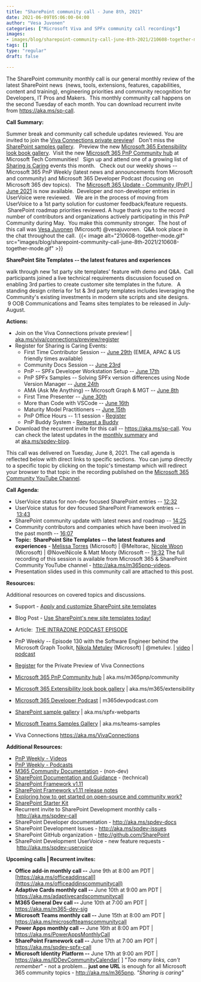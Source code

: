 ```yaml
---
title: "SharePoint community call - June 8th, 2021"
date: 2021-06-09T05:06:00-04:00
author: "Vesa Juvonen"
categories: ["Microsoft Viva and SPFx community call recordings"]
images:
- images/blog/sharepoint-community-call-june-8th-2021/210608-together-mode.gif
tags: []
type: "regular"
draft: false

---
```



The SharePoint community monthly call is our general monthly review of
the latest SharePoint news  (news, tools, extensions, features,
capabilities, content and training), engineering priorities and
community recognition for Developers, IT Pros and Makers.  This monthly
community call happens on the second Tuesday of each month. You can
download recurrent invite from <https://aka.ms/sp-call>.

**Call Summary:**

Summer break and community call schedule updates reviewed. You are
invited to join the [Viva Connections private
preview](https://aka.ms/viva/connections/preview/register)!   Don't miss
the [SharePoint samples
gallery](https://pnp.github.io/sp-dev-fx-webparts/).   Preview the new
[Microsoft 365 Extensibility look book
gallery](https://adoption.microsoft.com/extensibility-look-book).  Visit
the new [Microsoft 365 PnP Community
hub](https://techcommunity.microsoft.com/t5/microsoft-365-pnp/ct-p/Microsoft365PnP)
at Microsoft Tech Communities!   Sign up and attend one of a growing
list of [Sharing is Caring](https://pnp.github.io/sharing-is-caring/)
events this month.   Check out our weekly shows -- Microsoft 365 PnP
Weekly (latest news and announcements from Microsoft and community) and
Microsoft 365 Developer Podcast (focusing on Microsoft 365 dev topics). 
 The [Microsoft 365 Update - Community (PnP) \| June
2021](https://techcommunity.microsoft.com/t5/microsoft-365-pnp-blog/microsoft-365-pnp-community-june-2021-update/ba-p/2332366)
is now available.  Developer and non-developer entries in UserVoice were
reviewed.   We are in the process of moving from UserVoice to a 1st
party solution for customer feedback/feature requests.  SharePoint
roadmap priorities reviewed.
A huge thank you to the record number of contributors and organizations
actively participating in this PnP Community during May.  You make this
community stronger.  The host of this call was [Vesa
Juvonen](https://twitter.com/vesajuvonen) (Microsoft) \@vesajuvonen. 
Q&A took place in the chat throughout the call. 
{{< image alt="210608-together-mode.gif" src="images/blog/sharepoint-community-call-june-8th-2021/210608-together-mode.gif" >}}
 


**SharePoint Site Templates -- the latest features and experiences**

walk through new 1st party site templates' feature with demo and Q&A. 
Call participants joined a live technical requirements discussion
focused on enabling 3rd parties to create customer site templates in
the future.   A standing design criteria for 1st & 3rd party
templates includes leveraging the Community's existing investments in
modern site scripts and site designs.   9 OOB Communications and Teams
sites templates to be released in July-August.
 

**Actions:**
-   Join on the Viva Connections private preview! \|
    [aka.ms/viva/connections/preview/register](https://aka.ms/viva/connections/preview/register)
-   Register for Sharing is Caring Events:
    -   First Time Contributor Session -- [June
        29th](https://forms.office.com/Pages/ResponsePage.aspx?id=KtIy2vgLW0SOgZbwvQuRaXDXyCl9DkBHq4A2OG7uLpdUREZVRDVYUUJLT1VNRDM4SjhGMlpUNzBORy4u)
        (EMEA, APAC & US friendly times available)
    -   Community Docs Session -- [June
        23rd](https://forms.office.com/Pages/ResponsePage.aspx?id=KtIy2vgLW0SOgZbwvQuRaXDXyCl9DkBHq4A2OG7uLpdUOUdFR0U1STdGS0lXUDA2Sk1YSE1WMEtHSy4u)
         
    -   PnP -- SPFx Developer Workstation Setup -- [June
        17th](https://forms.office.com/Pages/ResponsePage.aspx?id=KtIy2vgLW0SOgZbwvQuRaXDXyCl9DkBHq4A2OG7uLpdUM0xJTFJZN01MWlZQVFc3UjgxRUxQQkhDSS4u)
         
    -   PnP SPFx Samples -- Solving SPFx version differences using Node
        Version Manager -- [June
        24th](https://forms.office.com/Pages/ResponsePage.aspx?id=KtIy2vgLW0SOgZbwvQuRaXDXyCl9DkBHq4A2OG7uLpdUMDdKSjQxRDhKVzhCVUQ4VDdIQVZRVTZOSi4u)
    -   AMA (Ask Me Anything) -- Microsoft Graph & MGT -- [June
        8th](https://forms.office.com/Pages/ResponsePage.aspx?id=KtIy2vgLW0SOgZbwvQuRaXDXyCl9DkBHq4A2OG7uLpdUM0xCOEtTWFJSREg2UFY2NkpPUk5GNk9YVS4u)
    -   First Time Presenter -- [June
        30th](https://forms.office.com/Pages/ResponsePage.aspx?id=KtIy2vgLW0SOgZbwvQuRaXDXyCl9DkBHq4A2OG7uLpdUNDJOOU5JREc2TUhCVzNGTTJFUldSUUNUSy4u)
    -   More than Code with VSCode -- [June
        16th](https://forms.office.com/Pages/ResponsePage.aspx?id=KtIy2vgLW0SOgZbwvQuRaXDXyCl9DkBHq4A2OG7uLpdURFZPM00xREdYMzVIOEJCWUhWRzBVMlRJWS4u)
    -   Maturity Model Practitioners -- [June
        15th](https://forms.office.com/Pages/ResponsePage.aspx?id=KtIy2vgLW0SOgZbwvQuRaXDXyCl9DkBHq4A2OG7uLpdUODY3NVRFQ0E4SFg5WlI1TU83WFJQRklZSy4u)
    -   PnP Office Hours -- 1:1 session -
        [Register](https://outlook.office365.com/owa/calendar/PnPSharingisCaring@warner.digital/bookings/)
    -   PnP Buddy System - [Request a
        Buddy](https://forms.office.com/Pages/ResponsePage.aspx?id=KtIy2vgLW0SOgZbwvQuRaXDXyCl9DkBHq4A2OG7uLpdUMjRRUVg4NElZUUJLTEY1TVVSVDJFRFpLRS4u)
-   Download the recurrent invite for this call
    -- <https://aka.ms/sp-call>.
You can check the latest updates in the [monthly
summary](https://techcommunity.microsoft.com/t5/microsoft-365-pnp-blog/microsoft-365-pnp-community-june-2021-update/ba-p/2332366) and
at [aka.ms/spdev-blog](https://developer.microsoft.com/en-us/sharepoint/blogs/).

This call was delivered on Tuesday, June 8, 2021. The call agenda is
reflected below with direct links to specific sections.  You can jump
directly to a specific topic by clicking on the topic\'s timestamp which
will redirect your browser to that topic in the recording published on
the [Microsoft 365 Community YouTube
Channel](https://aka.ms/m365pnp-videos).

**Call Agenda:**
-   UserVoice status for non-dev focused SharePoint entries
    -- [12:32](https://youtu.be/Pxfq2i4ys1U?t=752)
-   UserVoice status for dev focused SharePoint Framework entries
    -- [13:43](https://youtu.be/Pxfq2i4ys1U?t=823) 
-   SharePoint community update with latest news and roadmap
    -- [14:25](https://youtu.be/Pxfq2i4ys1U?t=865)
-   Community contributors and companies which have been involved in the
    past month -- [16:07](https://youtu.be/Pxfq2i4ys1U?t=967) 
-   **Topic:  SharePoint Site Templates -- the latest features and
    experiences** - [Melissa Torres](http://twitter.com/Meltorac)
    (Microsoft) \| \@Meltorac, [Nicole
    Woon](http://twitter.com/NovelNicole) (Microsoft) \| \@NovelNicole &
    Matt Mooty (Microsoft --
    [19:32](https://youtu.be/Pxfq2i4ys1U?t=1172)
The full recording of this session is available from Microsoft 365 &
SharePoint Community YouTube channel - <http://aka.ms/m365pnp-videos>.
-   Presentation slides used in this community call are attached to this
    post.

**Resources:**

Additional resources on covered topics and discussions.
-   Support - [Apply and customize SharePoint site
    templates](https://support.microsoft.com/en-us/office/apply-and-customize-sharepoint-site-templates-39382463-0e45-4d1b-be27-0e96aeec8398?ui=en-US&rs=en-US&ad=US) 

-   Blog Post - [Use SharePoint\'s new site templates
    today!](https://techcommunity.microsoft.com/t5/microsoft-sharepoint-blog/use-sharepoint-s-new-site-templates-today/ba-p/2304372) 

-   Article:  [THE INTRAZONE PODCAST
    EPISODE](https://aka.ms/SPSiteTemplatesPodcast%20) 

-   PnP Weekly -- Episode 130 with the Software Engineer behind the
    Microsoft Graph Toolkit, [Nikola
    Metulev](http://twitter.com/metulev) (Microsoft) \| \@metulev. \|
    [video](https://techcommunity.microsoft.com/t5/microsoft-365-pnp-blog/microsoft-365-pnp-weekly-episode-130/ba-p/2422722)
    \|
    [podcast](https://pnpweekly.podbean.com/e/Microsoft-365-pnp-weekly-episode-130-7th-of-june-2021/)

-   [Register](https://aka.ms/viva/connections/preview/register) for the
    Private Preview of Viva Connections

-   [Microsoft 365 PnP Community
    hub](https://techcommunity.microsoft.com/t5/microsoft-365-pnp/ct-p/Microsoft365PnP) \|
    aka.ms/m365pnp/community 

-   [Microsoft 365 Extensibility look book
    gallery](https://adoption.microsoft.com/extensibility-look-book) \|
    aka.ms/m365/extensibility

-   [Microsoft 365 Developer
    Podcast](https://m365devpodcast.com/) \| m365devpodcast.com

-   [SharePoint sample
    gallery](https://pnp.github.io/sp-dev-fx-webparts/) \|
    aka.ms/spfx-webparts

-   [Microsoft Teams Samples Gallery](https://aka.ms/teams-samples) \|
    aka.ms/teams-samples

-   Viva Connections <https://aka.ms/VivaConnections> 

**Additional Resources:**
-   [PnP Weekly - Videos](https://aka.ms/pnpweekly)
-   [PnP Weekly - Podcasts](http://pnpweekly.podbean.com/)
-   [M365 Community Documentation](https://aka.ms/m365-community-docs) -
    (non-dev)
-   [SharePoint Documentation and
    Guidance](https://docs.microsoft.com/en-us/sharepoint/) -
    (technical)
-   [SharePoint Framework
    v1.11](https://developer.microsoft.com/en-us/sharepoint/blogs/announcing-sharepoint-framework-1-11-extend-more-of-microsoft-teams-and-publish-to-appsource/)
-   [SharePoint Framework v1.11 release
    notes](https://docs.microsoft.com/en-us/sharepoint/dev/spfx/release-1.11.0)
-   [Exploring how to get started on open-source and community
    work?](https://aka.ms/sharing-is-caring)
-   [SharePoint Starter
    Kit](https://github.com/SharePoint/sp-starter-kit)
-   Recurrent invite to SharePoint Development monthly calls
    - <http://aka.ms/spdev-call>
-   SharePoint Developer documentation - <http://aka.ms/spdev-docs>
-   SharePoint Development Issues - <http://aka.ms/spdev-issues>
-   SharePoint GitHub organization - <http://github.com/SharePoint>
-   SharePoint Development UserVoice - new feature requests
    - <http://aka.ms/spdev-uservoice>

**Upcoming calls \| Recurrent invites:**
-   **Office add-in monthly call --** June 9th at 8:00 am PDT \|
    [https://aka.ms/officeaddinscall](https://aka.ms/officeaddinscommunitycall)
-   **Adaptive Cards monthly call --** June 10th at 9:00 am PDT \|
    <https://aka.ms/adaptivecardscommunitycall>
-   **M365 General Dev call --** June 10th at 7:00 am PDT \|
    <https://aka.ms/m365-dev-sig>
-   **Microsoft Teams monthly call --** June 15th at 8:00 am PDT \|
    <https://aka.ms/microsoftteamscommunitycall>
-   **Power Apps monthly call --** June 16th at 8:00 am PDT \|
    <https://aka.ms/PowerAppsMonthlyCall>
-   **SharePoint Framework call --** June 17th at 7:00 am PDT \|
    <https://aka.ms/spdev-spfx-call>
-   **Microsoft Identity Platform --** June 17th at 9:00 am PDT \|
    <https://aka.ms/IDDevCommunityCalendar>[ ]
\"*Too many links, can\'t remember*\" - not a problem\... **just one
URL** is enough for all Microsoft 365 community topics
- <http://aka.ms/m365pnp>.
*"Sharing is caring"*
